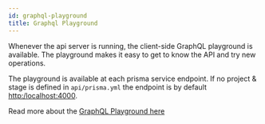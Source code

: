 ```yaml
---
id: graphql-playground
title: Graphql Playground
---
```


Whenever the api server is running, the client-side GraphQL playground is available.
The playground makes it easy to get to know the API and try new operations.

The playground is available at each prisma service endpoint.
If no project & stage is defined in `api/prisma.yml` the endpoint is by default <http:/localhost:4000>.

Read more about the [GraphQL Playground here](https://github.com/prisma/graphql-playground#features)
